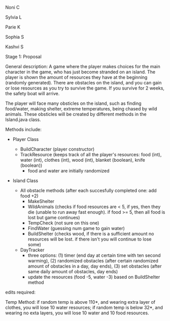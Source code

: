 Noni C

Sylvia L

Parie K

Sophia S

Kashvi S

Stage 1: Proposal

General description:
A game where the player makes choices for the main character in the game, who has just become stranded on an island. The player is shown the amount of resources they have at the beginning (randomly generated). There are obstacles on the island, and you can gain or lose resources as you try to survive the game. If you survive for 2 weeks, the safety boat will arrive.

The player will face many obsticles on the island, such as finding food/water, making shelter, extreme temperatures, being chased by wild animals. These obsticles will be created by different methods in the Island.java class.

Methods include:

- Player Class
   - BuildCharacter (player constructor)
   - TrackResource (keeps track of all the player's resources: food (int), water (int), clothes (int), wood (int), blanket (boolean), knife (boolean)) 
   		- food and water are initially randomized 
      
- Island Class
   - All obstacle methods (after each succesfully completed one: add food +2)
   		- MakeShelter
   		- WildAnimals (checks if food resources are < 5, if yes, then they die (unable to run away fast enough). if food >= 5, then all food is lost but game continues)
   		- TempCheck (not sure on this one) 
    	- FindWater (guessing num game to gain water)
   		- BuildShelter (checks wood, if there is a sufficient amount no resources will be lost. if there isn't you will continue to lose some)
   - DayTracker 
     	- three options: (1) timer (end day at certain time with ten second warming), (2) randomized obstacles (after certain randomized amount of obstacles in a day, day ends), (3) set obstacles (after same daily amount of obstacles, day ends) 
     	- update the resources (food -5, water -3) based on BuildShelter method
  
edits required: 

Temp Method: if random temp is above 110*, and wearing extra layer of clothes, you will lose 10 water resources; if random temp is below 32*, and wearing no exta layers, you will lose 10 water and 10 food resources.
